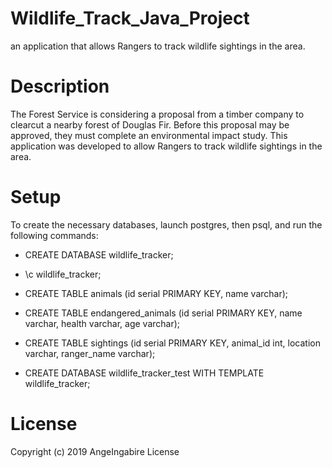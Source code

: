 # Wildlife_Track_Java_Project
an application that allows Rangers to track wildlife sightings in the area.

# Description
The Forest Service is considering a proposal from a timber company to clearcut a nearby forest of Douglas Fir. 
Before this proposal may be approved, they must complete an environmental impact study. 
This application was developed to allow Rangers to track wildlife sightings in the area.

# Setup
To create the necessary databases, launch postgres, then psql, and run the following commands:

- CREATE DATABASE wildlife_tracker; 

- \c wildlife_tracker;

- CREATE TABLE animals (id serial PRIMARY KEY, name varchar);

- CREATE TABLE endangered_animals (id serial PRIMARY KEY, name varchar, health varchar, age varchar);

- CREATE TABLE sightings (id serial PRIMARY KEY, animal_id int, location varchar, ranger_name varchar);

- CREATE DATABASE wildlife_tracker_test WITH TEMPLATE wildlife_tracker;

# License
Copyright (c) 2019 AngeIngabire License
